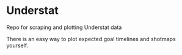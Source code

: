 # Understat
Repo for scraping and plotting Understat data

There is an easy way to plot expected goal timelines and shotmaps yourself. 

